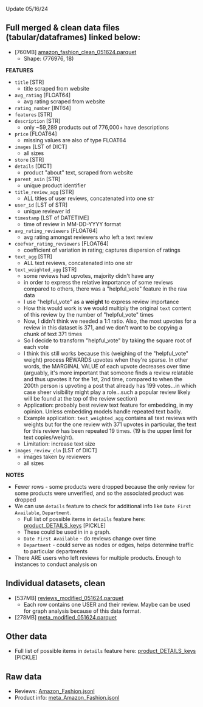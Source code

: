 Update 05/16/24

## **Full merged & clean data files (tabular/dataframes) linked below:**
* [760MB] [amazon_fashion_clean_051624.parquet](https://drive.google.com/file/d/1DePC-rTUNBzQgIqq-GSLA228hNCTxEJL/view?usp=share_link)
  * Shape: (776976, 18)

**FEATURES**

* `title` [STR]
  * title scraped from website
* `avg_rating` [FLOAT64]
  * avg rating scraped from website
* `rating_number` [INT64] 
* `features` [STR]
* `description` [STR]
  * only ~59,289 products out of 776,000+ have descriptions
* `price` [FLOAT64]
  * missing values are also of type FLOAT64
* `images` [LST of DICT]
  * all sizes
* `store` [STR]
* `details` [DICT]
  * product "about" text, scraped from website
* `parent_asin` [STR]
  * unique product identifier
* `title_review_agg` [STR]
  * ALL titles of user reviews, concatenated into one str
* `user_id` [LST of STR]
  * unique reviewer id
* `timestamp` [LST of DATETIME]
  * time of review in MM-DD-YYYY format
* `avg_rating_reviewers` [FLOAT64]
  * avg rating amongst reviewers who left a text review
* `coefvar_rating_reviewers` [FLOAT64]
  * coefficient of variation in rating; captures dispersion of ratings
* `text_agg` [STR]
  * ALL text reviews, concatenated into one str
* `text_weighted_agg` [STR]
  * some reviews had upvotes, majority didn't have any
  * in order to express the relative importance of some reviews compared to others, there was a "helpful_vote" feature in the raw data
  * I use "helpful_vote" as a **weight** to express review importance
  * How this would work is we would multiply the original `text` content of this review by the number of "helpful_vote" times
  * Now, I didn't think we needed a 1:1 ratio. Also, the most upvotes for a review in this dataset is 371, and we don't want to be copying a chunk of text 371 times
  * So I decide to transform "helpful_vote" by taking the square root of each vote
  * I think this still works because this (weighing of the "helpful_vote" weight) process REWARDS upvotes when they're sparse. In other words, the MARGINAL VALUE of each upvote decreases over time (arguably, it's more important that someone finds a review relatable and thus upvotes it for the 1st, 2nd time, compared to when the 200th person is upvoting a post that already has 199 votes...in which case sheer visibility might play a role...such a popular review likely will be found at the top of the review section)
  * Application: probably best review text feature for embedding, in my opinion. Unless embedding models handle repeated text badly.
  * Example application: `text_weighted_agg` contains all text reviews with weights but for the one review with 371 upvotes in particular, the text for this review has been repeated 19 times. (19 is the upper limit for text copies/weight).
  * Limitation: increase text size 
* `images_review_cln` [LST of DICT]
  * images taken by reviewers
  * all sizes

**NOTES**
* Fewer rows - some products were dropped because the only review for some products were unverified, and so the associated product was dropped
* We can use `details` feature to check for additional info like `Date First Available`, `Department`.
  * Full list of possible items in `details` feature here: [product_DETAILS_keys](https://drive.google.com/file/d/1iO2ci4Tz6jp4CL4uNtfgv-IpM2lMCt0D/view?usp=share_link) [PICKLE]
  * These could be used in in a graph. 
  * `Date First Available` - do reviews change over time
  * `Department` - could serve as nodes or edges, helps determine traffic to particular departments
* There ARE users who left reviews for multiple products. Enough to instances to conduct analysis on 

## **Individual datasets, clean**
* [537MB] [reviews_modified_051624.parquet](https://drive.google.com/file/d/1eFBR7PrBlnVgE6gKwx4J4-dnckiEh8XK/view?usp=share_link)
  * Each row contains one USER and their review. Maybe can be used for graph analysis because of this data format.
* [278MB] [meta_modified_051624.parquet](https://drive.google.com/file/d/131iDXr_TI25X53dG97DGlmz5mvm_eG8k/view?usp=share_link)

## Other data
* Full list of possible items in `details` feature here: [product_DETAILS_keys](https://drive.google.com/file/d/1iO2ci4Tz6jp4CL4uNtfgv-IpM2lMCt0D/view?usp=share_link) [PICKLE]

## **Raw data**
* Reviews: [Amazon_Fashion.jsonl](https://drive.google.com/file/d/1A_HSH_-vocuNcY4D0AhgTcl-VgspwjCj/view?usp=share_link)
* Product info: [meta_Amazon_Fashion.jsonl](https://drive.google.com/file/d/1fzm243T5JylfFvaqAf5EpBKPmCH5WdX6/view?usp=share_link)


